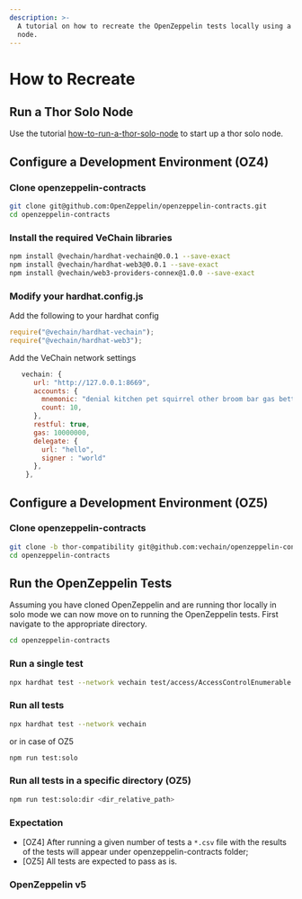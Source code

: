```yaml
---
description: >-
  A tutorial on how to recreate the OpenZeppelin tests locally using a Thor Solo
  node.
---
```


# How to Recreate

## Run a Thor Solo Node

Use the tutorial [how-to-run-a-thor-solo-node](../../start-building/how-to-run-a-thor-solo-node/ "mention") to start up a thor solo node.

## Configure a Development Environment (OZ4)

### Clone openzeppelin-contracts

```bash
git clone git@github.com:OpenZeppelin/openzeppelin-contracts.git
cd openzeppelin-contracts
```

### Install the required VeChain libraries

```bash
npm install @vechain/hardhat-vechain@0.0.1 --save-exact
npm install @vechain/hardhat-web3@0.0.1 --save-exact
npm install @vechain/web3-providers-connex@1.0.0 --save-exact
```

### Modify your hardhat.config.js

Add the following to your hardhat config

```javascript
require("@vechain/hardhat-vechain");
require("@vechain/hardhat-web3");
```

Add the VeChain network settings

```javascript
   vechain: {
      url: "http://127.0.0.1:8669",
      accounts: {
        mnemonic: "denial kitchen pet squirrel other broom bar gas better priority spoil cross",
        count: 10,
      },
      restful: true,
      gas: 10000000,
      delegate: {
        url: "hello",
        signer : "world"
      },
    },
```

## Configure a Development Environment (OZ5)

### Clone openzeppelin-contracts

```bash
git clone -b thor-compatibility git@github.com:vechain/openzeppelin-contracts.git
cd openzeppelin-contracts
```

## Run the OpenZeppelin Tests

Assuming you have cloned OpenZeppelin and are running thor locally in solo mode we can now move on to running the OpenZeppelin tests. First navigate to the appropriate directory.

```bash
cd openzeppelin-contracts
```

### Run a single test

```bash
npx hardhat test --network vechain test/access/AccessControlEnumerable.test.js
```

### Run all tests

```bash
npx hardhat test --network vechain
```
or in case of OZ5
```bash
npm run test:solo
```

### Run all tests in a specific directory (OZ5)
```bash
npm run test:solo:dir <dir_relative_path>
```

### Expectation
- [OZ4] After running a given number of tests a `*.csv` file with the results of the tests will appear under openzeppelin-contracts folder;
- [OZ5] All tests are expected to pass as is.

### OpenZeppelin v5